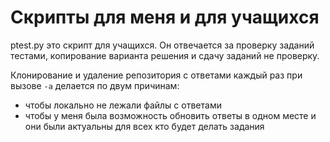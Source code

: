 # Скрипты для меня и для учащихся

ptest.py это скрипт для учащихся. Он отвечается за проверку заданий тестами,
копирование варианта решения и сдачу заданий не проверку.

Клонирование и удаление репозитория с ответами каждый раз при вызове `-a` делается по двум причинам:

* чтобы локально не лежали файлы с ответами
* чтобы у меня была возможность обновить ответы в одном месте и они были актуальны для всех кто будет делать задания
